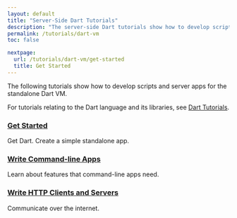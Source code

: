 ```yaml
---
layout: default
title: "Server-Side Dart Tutorials"
description: "The server-side Dart tutorials show how to develop scripts and server apps for the standalone Dart VM."
permalink: /tutorials/dart-vm
toc: false

nextpage:
  url: /tutorials/dart-vm/get-started
  title: Get Started
---
```


The following tutorials show how to develop scripts and server apps for
the standalone Dart VM.

For tutorials relating to the Dart language and its libraries,
see [Dart Tutorials](/tutorials).

<div class="row">
  <div class="col-md-6">
    <div class="card">
      <h3><a href="/tutorials/dart-vm/get-started">Get Started</a></h3>
      <p>Get Dart. Create a simple standalone app.</p>
    </div>
  </div>

  <div class="col-md-6">
    <div class="card">
      <h3><a href="/tutorials/dart-vm/cmdline">Write Command-line Apps</a></h3>
      <p>Learn about features that command-line apps need.</p>
    </div>
  </div>

  <div class="col-md-6">
    <div class="card">
      <h3><a href="/tutorials/dart-vm/httpserver">Write HTTP Clients and Servers</a></h3>
      <p>Communicate over the internet.</p>
    </div>
  </div>
</div>

